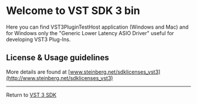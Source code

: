 # Welcome to VST SDK 3 bin

Here you can find VST3PluginTestHost application (Windows and Mac) and for Windows only the "Generic Lower Latency ASIO Driver" useful for developing VST3 Plug-Ins.

## License & Usage guidelines
More details are found at [www.steinberg.net/sdklicenses_vst3](http://www.steinberg.net/sdklicenses_vst3)

----
Return to [VST 3 SDK](https://github.com/steinbergmedia/vst3sdk)